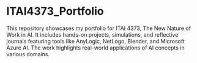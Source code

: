 # ITAI4373_Portfolio
This repository showcases my portfolio for ITAI 4373, The New Nature of Work in AI. It includes hands-on projects, simulations, and reflective journals featuring tools like AnyLogic, NetLogo, Blender, and Microsoft Azure AI. The work highlights real-world applications of AI concepts in various domains.
